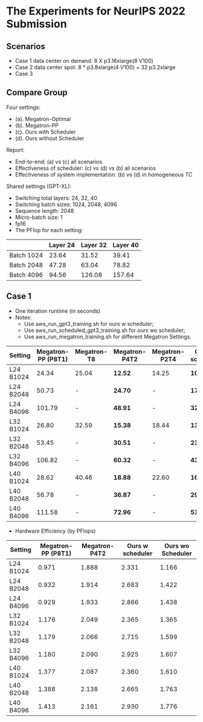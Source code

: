 # The Experiments for NeurIPS 2022 Submission

## Scenarios

- Case 1 data center on demand: 8 X p3.16xlarge(8 V100)
- Case 2 data center spot: 8 * p3.8xlarge(4 V100) + 32 p3.2xlarge
- Case 3 

## Compare Group

Four settings:
- (a). Megatron-Optimal 
- (b). Megatron-PP
- (c). Ours with Scheduler
- (d). Ours without Scheduler

Report:
- End-to-end: (a) vs (c) all scenarios 
- Effectiveness of scheduler: (c) vs (d) vs (b) all scenarios
- Effectiveness of system implementation: (b) vs (d) in homogeneous TC

Shared settings (GPT-XL):
- Switching total layers: 24, 32, 40
- Switching batch sizes: 1024, 2048, 4096
- Sequence length: 2048
- Micro-batch size: 1
- fp16
- The PFlop for each setting:

|            | Layer 24 | Layer 32 | Layer 40 |
|------------|----------|----------|----------|
| Batch 1024 | 23.64    | 31.52    | 39.41    |
| Batch 2048 | 47.28    | 63.04    | 78.82    |
| Batch 4096 | 94.56    | 126.08   | 157.64   |

## Case 1 

- One iteration runtime (in seconds)
- Notes:
  - Use aws_run_gpt3_training.sh for ours w scheduler; 
  - Use aws_run_scheduled_gpt3_training.sh for ours wo scheduler;
  - Use aws_run_megatron_training.sh for different Megatron Settings.

| Setting   | Megatron-PP (P8T1) | Megatron-T8 | Megatron-P4T2 | Megatron-P2T4 | Ours w scheduler | Ours wo Scheduler |
|-----------|--------------------|-------------|---------------|---------------|------------------|-------------------|
| L24 B1024 | 24.34              | 25.04       | **12.52**     | 14.25         | **10.14**        | 20.27             |
| L24 B2048 | 50.73              | -           | **24.70**     | -             | **17.62**        | 33.25             |
| L24 B4096 | 101.79             | -           | **48.91**     | -             | **32.99**        | 65.78             |
| L32 B1024 | 26.80              | 32.59       | **15.38**     | 18.44         | **13.33**        | 23.09             |
| L32 B2048 | 53.45              | -           | **30.51**     | -             | **23.22**        | 39.43             |
| L32 B4096 | 106.82             | -           | **60.32**     | -             | **43.10**        | 78.47             |
| L40 B1024 | 28.62              | 40.46       | **18.88**     | 22.60         | **16.70**        | 24.48             |
| L40 B2048 | 56.78              | -           | **36.87**     | -             | **29.58**        | 44.71             |
| L40 B4096 | 111.58             | -           | **72.96**     | -             | **53.80**        | 88.74             |


- Hardware Efficiency (by PFlops)

| Setting   | Megatron-PP (P8T1) | Megatron-P4T2 | Ours w scheduler | Ours wo Scheduler |
|-----------|--------------------|---------------|------------------|-------------------|
| L24 B1024 | 0.971              | 1.888         | 2.331            | 1.166             |
| L24 B2048 | 0.932              | 1.914         | 2.683            | 1.422             |
| L24 B4096 | 0.929              | 1.933         | 2.866            | 1.438             | 
| L32 B1024 | 1.176              | 2.049         | 2.365            | 1.365             |
| L32 B2048 | 1.179              | 2.066         | 2.715            | 1.599             |
| L32 B4096 | 1.180              | 2.090         | 2.925            | 1.607             |
| L40 B1024 | 1.377              | 2.087         | 2.360            | 1.610             |
| L40 B2048 | 1.388              | 2.138         | 2.665            | 1.763             |
| L40 B4096 | 1.413              | 2.161         | 2.930            | 1.776             |



